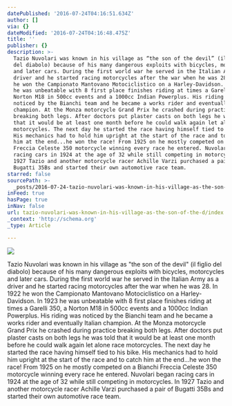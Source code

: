 ```yaml
---
datePublished: '2016-07-24T04:16:51.634Z'
author: []
via: {}
dateModified: '2016-07-24T04:16:48.475Z'
title: ''
publisher: {}
description: >-
  Tazio Nuvolari was known in his village as “the son of the devil” (il figlio
  del diabolo) because of his many dangerous exploits with bicycles, motorcycles
  and later cars. During the first world war he served in the Italian Army as a
  driver and he started racing motorcycles after the war when he was 28. In 1922
  he won the Campionato Mantovano Motociclistico on a Harley-Davidson. In 1923
  he was unbeatable with 8 first place finishes riding at times a Garelli 350, a
  Norton M18 in 500cc events and a 1000cc Indian Powerplus. His riding was
  noticed by the Bianchi team and he became a works rider and eventually Italian
  champion. At the Monza motorcycle Grand Prix he crashed during practice
  breaking both legs. After doctors put plaster casts on both legs he was told
  that it would be at least one month before he could walk again let alone race
  motorcycles. The next day he started the race having himself tied to his bike.
  His mechanics had to hold him upright at the start of the race and to catch
  him at the end...he won the race! From 1925 on he mostly competed on a Bianchi
  Freccia Celeste 350 motorcycle winning every race he entered. Nuvolari began
  racing cars in 1924 at the age of 32 while still competing in motorcycles. In
  1927 Tazio and another motorcycle racer Achille Varzi purchased a pair of
  Bugatti 35Bs and started their own automotive race team.
starred: false
sourcePath: >-
  _posts/2016-07-24-tazio-nuvolari-was-known-in-his-village-as-the-son-of-the-d.md
inFeed: true
hasPage: true
inNav: false
url: tazio-nuvolari-was-known-in-his-village-as-the-son-of-the-d/index.html
_context: 'http://schema.org'
_type: Article

---
```

![](https://the-grid-user-content.s3-us-west-2.amazonaws.com/4db87d4b-241c-49c4-ba6b-ca7d24dca9c2.jpg)

Tazio Nuvolari was known in his village as "the son of the devil" (il figlio del diabolo) because of his many dangerous exploits with bicycles, motorcycles and later cars. During the first world war he served in the Italian Army as a driver and he started racing motorcycles after the war when he was 28\. In 1922 he won the Campionato Mantovano Motociclistico on a Harley-Davidson. In 1923 he was unbeatable with 8 first place finishes riding at times a Garelli 350, a Norton M18 in 500cc events and a 1000cc Indian Powerplus. His riding was noticed by the Bianchi team and he became a works rider and eventually Italian champion. At the Monza motorcycle Grand Prix he crashed during practice breaking both legs. After doctors put plaster casts on both legs he was told that it would be at least one month before he could walk again let alone race motorcycles. The next day he started the race having himself tied to his bike. His mechanics had to hold him upright at the start of the race and to catch him at the end...he won the race! From 1925 on he mostly competed on a Bianchi Freccia Celeste 350 motorcycle winning every race he entered. Nuvolari began racing cars in 1924 at the age of 32 while still competing in motorcycles. In 1927 Tazio and another motorcycle racer Achille Varzi purchased a pair of Bugatti 35Bs and started their own automotive race team.
